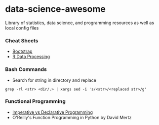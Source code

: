 # data-science-awesome
Library of statistics, data science, and programming resources as well as local config files

### Cheat Sheets
 - [Bootstrap](https://hackerthemes.com/bootstrap-cheatsheet/)
 - [R Data Processing](https://rstudio.com/wp-content/uploads/2015/02/data-wrangling-cheatsheet.pdf)

###  Bash Commands
  - Search for string in directory and replace
  ``` console
  grep -rl <str> <dir/.> | xargs sed -i 's/<str>/<replaced str>/g' 
  ```
### Functional Programming
  - [Imperative vs Declarative Programming](https://ui.dev/imperative-vs-declarative-programming/)
  - O'Reilly's Function Programming in Python by David Mertz
